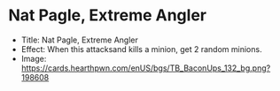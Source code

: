 # Nat Pagle, Extreme Angler
- Title:  Nat Pagle, Extreme Angler
- Effect:  When this attacksand kills a minion, get 2 random minions.
- Image:  https://cards.hearthpwn.com/enUS/bgs/TB_BaconUps_132_bg.png?198608
